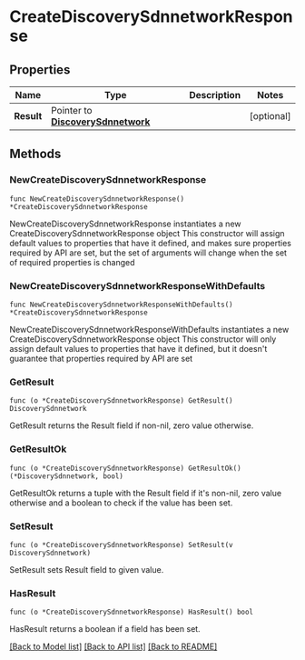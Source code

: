 # CreateDiscoverySdnnetworkResponse

## Properties

Name | Type | Description | Notes
------------ | ------------- | ------------- | -------------
**Result** | Pointer to [**DiscoverySdnnetwork**](DiscoverySdnnetwork.md) |  | [optional] 

## Methods

### NewCreateDiscoverySdnnetworkResponse

`func NewCreateDiscoverySdnnetworkResponse() *CreateDiscoverySdnnetworkResponse`

NewCreateDiscoverySdnnetworkResponse instantiates a new CreateDiscoverySdnnetworkResponse object
This constructor will assign default values to properties that have it defined,
and makes sure properties required by API are set, but the set of arguments
will change when the set of required properties is changed

### NewCreateDiscoverySdnnetworkResponseWithDefaults

`func NewCreateDiscoverySdnnetworkResponseWithDefaults() *CreateDiscoverySdnnetworkResponse`

NewCreateDiscoverySdnnetworkResponseWithDefaults instantiates a new CreateDiscoverySdnnetworkResponse object
This constructor will only assign default values to properties that have it defined,
but it doesn't guarantee that properties required by API are set

### GetResult

`func (o *CreateDiscoverySdnnetworkResponse) GetResult() DiscoverySdnnetwork`

GetResult returns the Result field if non-nil, zero value otherwise.

### GetResultOk

`func (o *CreateDiscoverySdnnetworkResponse) GetResultOk() (*DiscoverySdnnetwork, bool)`

GetResultOk returns a tuple with the Result field if it's non-nil, zero value otherwise
and a boolean to check if the value has been set.

### SetResult

`func (o *CreateDiscoverySdnnetworkResponse) SetResult(v DiscoverySdnnetwork)`

SetResult sets Result field to given value.

### HasResult

`func (o *CreateDiscoverySdnnetworkResponse) HasResult() bool`

HasResult returns a boolean if a field has been set.


[[Back to Model list]](../README.md#documentation-for-models) [[Back to API list]](../README.md#documentation-for-api-endpoints) [[Back to README]](../README.md)


